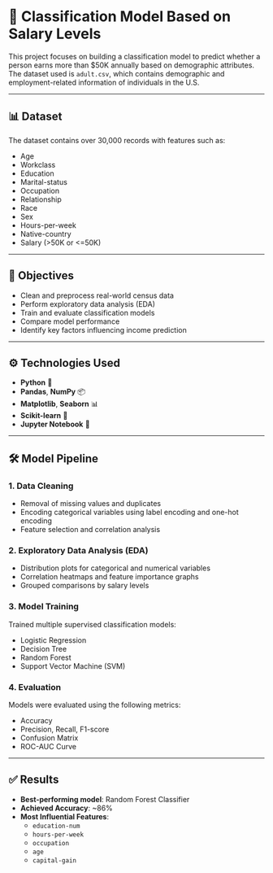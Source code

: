 # 💼 Classification Model Based on Salary Levels

This project focuses on building a classification model to predict whether a person earns more than $50K annually based on demographic attributes. The dataset used is `adult.csv`, which contains demographic and employment-related information of individuals in the U.S.

---

## 📊 Dataset

The dataset contains over 30,000 records with features such as:

- Age
- Workclass
- Education
- Marital-status
- Occupation
- Relationship
- Race
- Sex
- Hours-per-week
- Native-country
- Salary (>50K or <=50K)

---

## 🧠 Objectives

- Clean and preprocess real-world census data  
- Perform exploratory data analysis (EDA)  
- Train and evaluate classification models  
- Compare model performance  
- Identify key factors influencing income prediction  

---

## ⚙️ Technologies Used

- **Python** 🐍  
- **Pandas**, **NumPy** 📦  
- **Matplotlib**, **Seaborn** 📊  
- **Scikit-learn** 🔧  
- **Jupyter Notebook** 📓  

---

## 🛠️ Model Pipeline

### 1. Data Cleaning  
- Removal of missing values and duplicates  
- Encoding categorical variables using label encoding and one-hot encoding  
- Feature selection and correlation analysis  

### 2. Exploratory Data Analysis (EDA)  
- Distribution plots for categorical and numerical variables  
- Correlation heatmaps and feature importance graphs  
- Grouped comparisons by salary levels  

### 3. Model Training  
Trained multiple supervised classification models:  
- Logistic Regression  
- Decision Tree  
- Random Forest  
- Support Vector Machine (SVM)  

### 4. Evaluation  
Models were evaluated using the following metrics:  
- Accuracy  
- Precision, Recall, F1-score  
- Confusion Matrix  
- ROC-AUC Curve  

---

## ✅ Results

- **Best-performing model**: Random Forest Classifier  
- **Achieved Accuracy**: ~86%  
- **Most Influential Features**:  
  - `education-num`  
  - `hours-per-week`  
  - `occupation`  
  - `age`  
  - `capital-gain`  


